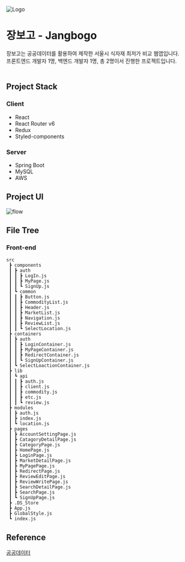 ![Logo](https://user-images.githubusercontent.com/100837398/225301964-ad397e9c-2de5-467a-be9f-356f7698fef6.jpg)

# 장보고 - Jangbogo

장보고는 공공데이터를 활용하여 제작한 서울시 식자재 최저가 비교 웹앱입니다. <br />
프론트엔드 개발자 1명, 백엔드 개발자 1명, 총 2명이서 진행한 프로젝트입니다. <br /> <br />

## Project Stack

### Client

- React
- React Router v6
- Redux
- Styled-components

### Server

- Spring Boot
- MySQL
- AWS

## Project UI

![flow](https://github.com/SBSun/jangbogoProject/assets/100837398/1f4b3e01-98c1-4717-a1cb-47bd2d025b3e)

## File Tree

### Front-end
```
src
 ┣ components
 ┃ ┣ auth
 ┃ ┃ ┣ LogIn.js
 ┃ ┃ ┣ MyPage.js
 ┃ ┃ ┗ SignUp.js
 ┃ ┗ common
 ┃ ┃ ┣ Button.js
 ┃ ┃ ┣ CommodityList.js
 ┃ ┃ ┣ Header.js
 ┃ ┃ ┣ MarketList.js
 ┃ ┃ ┣ Navigation.js
 ┃ ┃ ┣ ReviewList.js
 ┃ ┃ ┗ SelectLocation.js
 ┣ containers
 ┃ ┣ auth
 ┃ ┃ ┣ LoginContainer.js
 ┃ ┃ ┣ MyPageContainer.js
 ┃ ┃ ┣ RedirectContainer.js
 ┃ ┃ ┗ SignUpContainer.js
 ┃ ┗ SelectLoactionContainer.js
 ┣ lib
 ┃ ┗ api
 ┃ ┃ ┣ auth.js
 ┃ ┃ ┣ client.js
 ┃ ┃ ┣ commodity.js
 ┃ ┃ ┣ etc.js
 ┃ ┃ ┗ review.js
 ┣ modules
 ┃ ┣ auth.js
 ┃ ┣ index.js
 ┃ ┗ location.js
 ┣ pages
 ┃ ┣ AccountSettingPage.js
 ┃ ┣ CatagoryDetailPage.js
 ┃ ┣ CategoryPage.js
 ┃ ┣ HomePage.js
 ┃ ┣ LoginPage.js
 ┃ ┣ MarketDetailPage.js
 ┃ ┣ MyPagePage.js
 ┃ ┣ RedirectPage.js
 ┃ ┣ ReviewEditPage.js
 ┃ ┣ ReviewWritePage.js
 ┃ ┣ SearchDetailPage.js
 ┃ ┣ SearchPage.js
 ┃ ┗ SignUpPage.js
 ┣ .DS_Store
 ┣ App.js
 ┣ GlobalStyle.js
 ┗ index.js
```
## Reference

[공공데이터](http://data.seoul.go.kr/dataList/OA-1170/S/1/datasetView.do)

</div>
